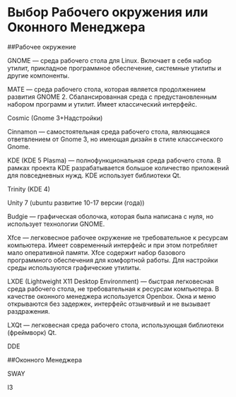 # Выбор Рабочего окружения или Оконного Менеджера

##Рабочее окружение 

GNOME — среда рабочего стола для Linux. Включает в себя набор утилит, прикладное программное обеспечение, системные утилиты и другие компоненты.

MATE — среда рабочего стола, которая является продолжением развития GNOME 2. Сбалансированная среда с предустановленным набором программ и утилит. Имеет классический интерфейс.

Cosmic (Gnome 3+Надстройки)

Cinnamon — самостоятельная среда рабочего стола, являющаяся ответвлением от Gnome 3, но имеющая дизайн в стиле классического Gnome.

KDE (KDE 5 Plasma) — полнофункциональная среда рабочего стола. В рамках проекта KDE разрабатывается большое количество приложений для повседневных нужд. KDE использует библиотеки Qt.

Trinity (KDE 4)

Unity 7 (ubuntu развитие 10-17 версии (года))

Budgie — графическая оболочка, которая была написана с нуля, но использует технологии GNOME.

Xfce — легковесное рабочее окружение не требовательное к ресурсам компьютера. Имеет современный интерфейс и при этом потребляет мало оперативной памяти. Xfce содержит набор базового программного обеспечения для комфортной работы. Для настройки среды используются графические утилиты.

LXDE (Lightweight X11 Desktop Environment) — быстрая легковесная среда рабочего стола, не требовательная к ресурсам компьютера. В качестве оконного менеджера используется Openbox. Окна и меню открываются без задержек, интерфейс отзывчивый и не вызывает раздражения.

LXQt — легковесная среда рабочего стола, использующая библиотеки (фреймворк) Qt.

DDE

##Оконного Менеджера

SWAY

I3



